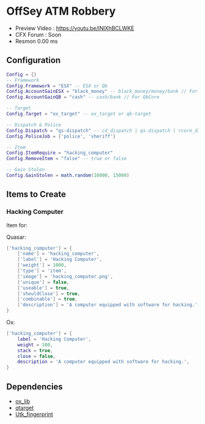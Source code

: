 # OffSey ATM Robbery

- Preview Video : https://youtu.be/lNlXhBCLWKE
- CFX Forum : Soon
- Resmon 0.00 ms

## Configuration

```lua
Config = {}
-- Framework
Config.Framework = "ESX" -- ESX or Qb
Config.AccountGainESX = "black_money" -- black_money/money/bank // For ESX
Config.AccountGainQB = "cash" -- cash/bank // For QbCore

-- Target
Config.Target = "ox_target" -- ox_target or qb-target

-- Dispatch & Police
Config.Dispatch = "qs-dispatch" -- cd_dispatch | qs-dispatch | rcore_dispatch | ps-dispatch | default
Config.PoliceJob = {'police', 'sheriff'}

-- Item
Config.ItemRequire = "hacking_computer"
Config.RemoveItem = "false" -- true or false

-- Gain Stolen
Config.GainStolen = math.random(10000, 15000)
```

## Items to Create

### Hacking Computer

Item for:

Quasar:

```lua
['hacking_computer'] = {
    ['name'] = 'hacking_computer',
    ['label'] = 'Hacking Computer',
    ['weight'] = 1000,
    ['type'] = 'item',
    ['image'] = 'hacking_computer.png',
    ['unique'] = false,
    ['useable'] = true,
    ['shouldClose'] = true,
    ['combinable'] = true,
    ['description'] = 'A computer equipped with software for hacking.',
}
```

Ox:

```lua
['hacking_computer'] = {
    label = 'Hacking Computer',
    weight = 100,
    stack = true,
    close = false,
    description = 'A computer equipped with software for hacking.',
}
```

## Dependencies

- [ox_lib](https://github.com/overextended/ox_lib)
- [qtarget](https://github.com/overextended/qtarget)
- [Utk_fingerprint](https://github.com/utkuali/Finger-Print-Hacking-Game)
